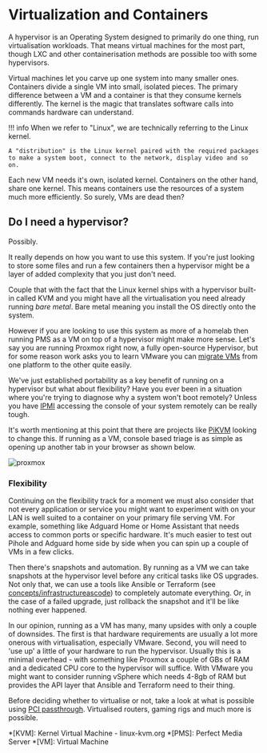 # Virtualization and Containers

A hypervisor is an Operating System designed to primarily do one thing, run virtualisation workloads. That means virtual machines for the most part, though LXC and other containerisation methods are possible too with some hypervisors. 

Virtual machines let you carve up one system into many smaller ones. Containers divide a single VM into small, isolated pieces. The primary difference between a VM and a container is that they consume kernels differently. The kernel is the magic that translates software calls into commands hardware can understand. 

!!! info
    When we refer to "Linux", we are technically referring to the Linux kernel. 
    
    A "distribution" is the Linux kernel paired with the required packages to make a system boot, connect to the network, display video and so on.

Each new VM needs it's own, isolated kernel. Containers on the other hand, share one kernel. This means containers use the resources of a system much more efficiently. So surely, VMs are dead then?

## Do I need a hypervisor?

Possibly. 

It really depends on how you want to use this system. If you're just looking to store some files and run a few containers then a hypervisor might be a layer of added complexity that you just don't need. 

Couple that with the fact that the Linux kernel ships with a hypervisor built-in called KVM and you might have all the virtualisation you need already running *bare metal*. Bare metal meaning you install the OS directly onto the system.

However if you are looking to use this system as more of a homelab then running PMS as a VM on top of a hypervisor might make more sense. Let's say you are running Proxmox right now, a fully open-source Hypervisor, but for some reason work asks you to learn VMware you can [migrate VMs](https://blog.ktz.me/migrate-qcow2-images-from-kvm-to-vmware/) from one platform to the other quite easily.

We've just established portability as a key benefit of running on a hypervisor but what about flexibility? Have you ever been in a situation where you're trying to diagnose why a system won't boot remotely? Unless you have [IPMI](https://www.zenlayer.com/blog/what-is-ipmi/) accessing the console of your system remotely can be really tough. 

It's worth mentioning at this point that there are projects like [PiKVM](https://github.com/pikvm/pikvm) looking to change this. If running as a VM, console based triage is as simple as opening up another tab in your browser as shown below.

![proxmox](../images/proxmox-ui-tab.png)

### Flexibility

Continuing on the flexibility track for a moment we must also consider that not every application or service you might want to experiment with on your LAN is well suited to a container on your primary file serving VM. For example, something like Adguard Home or Home Assistant that needs access to common ports or specific hardware. It's much easier to test out Pihole and Adguard home side by side when you can spin up a couple of VMs in a few clicks.

Then there's snapshots and automation. By running as a VM we can take snapshots at the hypervisor level before any critical tasks like OS upgrades. Not only that, we can use a tools like Ansible or Terraform (see [concepts/infrastructureascode](infraascode.md)) to completely automate everything. Or, in the case of a failed upgrade, just rollback the snapshot and it'll be like nothing ever happened.

In our opinion, running as a VM has many, many upsides with only a couple of downsides. The first is that hardware requirements are usually a lot more onerous with virtualisation, especially VMware. Second, you will need to 'use up' a little of your hardware to run the hypervisor. Usually this is a minimal overhead - with something like Proxmox a couple of GBs of RAM and a dedicated CPU core to the hypervisor will suffice. With VMware you might want to consider running vSphere which needs 4-8gb of RAM but provides the API layer that Ansible and Terraform need to their thing.

Before deciding whether to virtualise or not, take a look at what is possible using [PCI passthrough](pci-passthrough.md). Virtualised routers, gaming rigs and much more is possible.

*[KVM]: Kernel Virtual Machine - linux-kvm.org
*[PMS]: Perfect Media Server
*[VM]: Virtual Machine